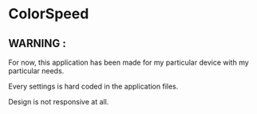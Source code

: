 # ColorSpeed

## WARNING :

For now, this application has been made for my particular device with my particular needs.

Every settings is hard coded in the application files.

Design is not responsive at all.
